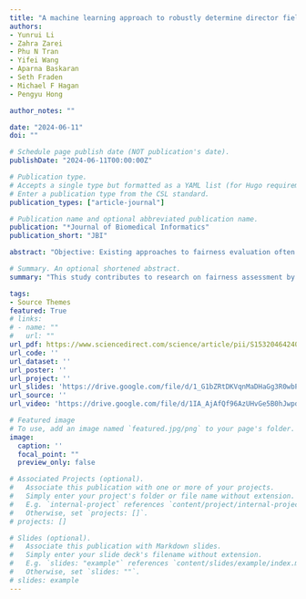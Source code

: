 ```yaml
---
title: "A machine learning approach to robustly determine director fields and analyze defects in active nematics"
authors:
- Yunrui Li
- Zahra Zarei
- Phu N Tran
- Yifei Wang
- Aparna Baskaran
- Seth Fraden
- Michael F Hagan
- Pengyu Hong

author_notes: ""

date: "2024-06-11"
doi: ""

# Schedule page publish date (NOT publication's date).
publishDate: "2024-06-11T00:00:00Z"

# Publication type.
# Accepts a single type but formatted as a YAML list (for Hugo requirements).
# Enter a publication type from the CSL standard.
publication_types: ["article-journal"]

# Publication name and optional abbreviated publication name.
publication: "*Journal of Biomedical Informatics"
publication_short: "JBI"

abstract: "Objective: Existing approaches to fairness evaluation often overlook systematic differences in the social determinants of health, like demographics and socioeconomics, among comparison groups, potentially leading to inaccurate or even contradictory conclusions. This study aims to evaluate racial disparities in predicting mortality among patients with chronic diseases using a fairness detection method that considers systematic differences. Methods: We created five datasets from Mass General Brigham’s electronic health records (EHR), each focusing on a different chronic condition: congestive heart failure (CHF), chronic kidney disease (CKD), chronic obstructive pulmonary disease (COPD), chronic liver disease (CLD), and dementia. For each dataset, we developed separate machine learning models to predict 1-year mortality and examined racial disparities by comparing prediction performances between Black and White individuals. We compared racial fairness evaluation between the overall Black and White individuals versus their counterparts who were Black and matched White individuals identified by propensity score matching, where the systematic differences were mitigated. Results: We identified significant differences between Black and White individuals in age, gender, marital status, education level, smoking status, health insurance type, body mass index, and Charlson comorbidity index (p-value <0.001). When examining matched Black and White subpopulations identified through propensity score matching, significant differences between particular covariates existed. We observed weaker significance levels in the CHF cohort for insurance type (p =0.043), in the CKD cohort for insurance type (p =0.005) and education level (p =0.016), and in the dementia cohort for body mass index (p =0.041); with no significant differences for other covariates. When examining mortality prediction models across the five study cohorts, we conducted a comparison of fairness evaluations before and after mitigating systematic differences. We revealed significant differences in the CHF cohort with p-values of 0.021 and 0.001 in terms of F1 measure and Sensitivity for the AdaBoost model, and p-values of 0.014 and 0.003 in terms of F1 measure and Sensitivity for the MLP model, respectively. Discussion and conclusion: This study contributes to research on fairness assessment by focusing on the examination of systematic disparities and underscores the potential for revealing racial bias in machine learning models used in clinical settings."

# Summary. An optional shortened abstract.
summary: "This study contributes to research on fairness assessment by focusing on the examination of systematic disparities and underscores the potential for revealing racial bias in machine learning models used in clinical settings."

tags:
- Source Themes
featured: True
# links:
# - name: ""
#   url: ""
url_pdf: https://www.sciencedirect.com/science/article/pii/S1532046424000959
url_code: ''
url_dataset: ''
url_poster: ''
url_project: ''
url_slides: 'https://drive.google.com/file/d/1_G1bZRtDKVqnMaDHaGg3R0wbPgrXT-QB/view?usp=sharing'
url_source: ''
url_video: 'https://drive.google.com/file/d/1IA_AjAfQf96AzUHvGe5B0hJwpdkV6FTO/view?usp=sharing'

# Featured image
# To use, add an image named `featured.jpg/png` to your page's folder. 
image:
  caption: ''
  focal_point: ""
  preview_only: false

# Associated Projects (optional).
#   Associate this publication with one or more of your projects.
#   Simply enter your project's folder or file name without extension.
#   E.g. `internal-project` references `content/project/internal-project/index.md`.
#   Otherwise, set `projects: []`.
# projects: []

# Slides (optional).
#   Associate this publication with Markdown slides.
#   Simply enter your slide deck's filename without extension.
#   E.g. `slides: "example"` references `content/slides/example/index.md`.
#   Otherwise, set `slides: ""`.
# slides: example
---
```


<!-- {{% callout note %}}
Click the *Cite* button above to demo the feature to enable visitors to import publication metadata into their reference management software.
{{% /callout %}}

{{% callout note %}}
Create your slides in Markdown - click the *Slides* button to check out the example.
{{% /callout %}}

Add the publication's **full text** or **supplementary notes** here. You can use rich formatting such as including [code, math, and images](https://docs.hugoblox.com/content/writing-markdown-latex/). -->
